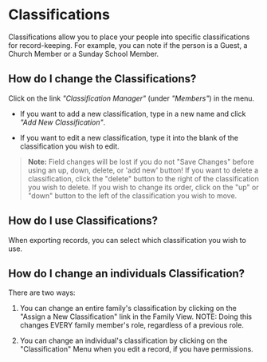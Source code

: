 # Classifications

Classifications allow you to place your people into specific classifications for record-keeping. For example, you can note if the person is a Guest, a Church Member or a Sunday School Member.

## How do I change the Classifications?

Click on the link _"Classification Manager"_ (under _"Members"_) in the menu.

- If you want to add a new classification, type in a new name and click _"Add New Classification"_.

- If you want to edit a new classification, type it into the blank of the classification you wish to edit.
> **Note:** Field changes will be lost if you do not "Save Changes" before using an up, down, delete, or 'add new' button! If you want to delete a classification, click the "delete" button to the right of the classification you wish to delete. If you wish to change its order, click on the "up" or "down" button to the left of the classification you wish to move.

## How do I use Classifications?

When exporting records, you can select which classification you wish to use.

## How do I change an individuals Classification?

There are two ways:

1. You can change an entire family's classification by clicking on the "Assign a New Classification" link in the Family View. NOTE: Doing this changes EVERY family member's role, regardless of a previous role.

2. You can change an individual's classification by clicking on the "Classification" Menu when you edit a record, if you have permissions.
